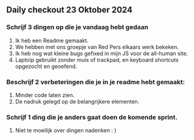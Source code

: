 ## Daily checkout 23 Oktober 2024
### Schrijf 3 dingen op die je vandaag hebt gedaan
1. Ik heb een Readme gemaakt.
2. We hebben met ons groepje van Red Pers elkaars werk bekeken.
3. Ik heb nog wat kleine bugs gefixed in mijn JS voor de all-human site.
4. Laptoip gebruikt zonder muis of trackpad, en keyboard shortcuts opgezocht en geoefend.

### Beschrijf 2 verbeteringen die je in je readme hebt gemaakt:
1. Minder code laten zien.
2. De nadruk gelegd op de belangrijkere elementen.

### Schrijf 1 ding die je anders gaat doen de komende sprint.
1. Niet te moeilijk over dingen nadenken : )